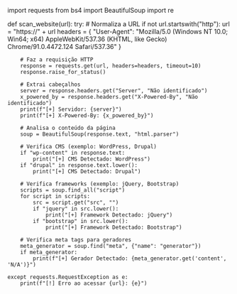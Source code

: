 import requests
from bs4 import BeautifulSoup
import re

def scan_website(url):
    try:
        # Normaliza a URL
        if not url.startswith("http"):
            url = "https://" + url
        headers = {
            "User-Agent": "Mozilla/5.0 (Windows NT 10.0; Win64; x64) AppleWebKit/537.36 (KHTML, like Gecko) Chrome/91.0.4472.124 Safari/537.36"
        }
        
        # Faz a requisição HTTP
        response = requests.get(url, headers=headers, timeout=10)
        response.raise_for_status()
        
        # Extrai cabeçalhos
        server = response.headers.get("Server", "Não identificado")
        x_powered_by = response.headers.get("X-Powered-By", "Não identificado")
        print(f"[+] Servidor: {server}")
        print(f"[+] X-Powered-By: {x_powered_by}")
        
        # Analisa o conteúdo da página
        soup = BeautifulSoup(response.text, "html.parser")
        
        # Verifica CMS (exemplo: WordPress, Drupal)
        if "wp-content" in response.text:
            print("[+] CMS Detectado: WordPress")
        if "drupal" in response.text.lower():
            print("[+] CMS Detectado: Drupal")
        
        # Verifica frameworks (exemplo: jQuery, Bootstrap)
        scripts = soup.find_all("script")
        for script in scripts:
            src = script.get("src", "")
            if "jquery" in src.lower():
                print("[+] Framework Detectado: jQuery")
            if "bootstrap" in src.lower():
                print("[+] Framework Detectado: Bootstrap")
        
        # Verifica meta tags para geradores
        meta_generator = soup.find("meta", {"name": "generator"})
        if meta_generator:
            print(f"[+] Gerador Detectado: {meta_generator.get('content', 'N/A')}")
        
    except requests.RequestException as e:
        print(f"[!] Erro ao acessar {url}: {e}")
